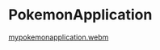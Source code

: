 # PokemonApplication
[mypokemonapplication.webm](https://github.com/nihel90/PokemonApplication/assets/11148256/3b614807-8dfe-47c1-af7c-4fbc08113b86)
